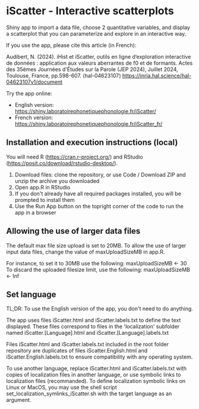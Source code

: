 # iScatter - Interactive scatterplots
Shiny app to import a data file, choose 2 quantitative variables, and display a scatterplot that you can parameterize and explore in an interactive way.

If you use the app, please cite this article (in French):

Audibert, N. (2024). iHist et iScatter, outils en ligne d’exploration interactive de données : application aux valeurs aberrantes de f0 et de formants. Actes des 35èmes Journées d'Études sur la Parole (JEP 2024), Juillet 2024, Toulouse, France, pp.598-607. ⟨hal-04623107⟩
https://inria.hal.science/hal-04623107v1/document

Try the app online:
- English version: https://shiny.laboratoirephonetiquephonologie.fr/iScatter/
- French version: https://shiny.laboratoirephonetiquephonologie.fr/iScatter_fr/

## Installation and execution instructions (local)
You will need R (https://cran.r-project.org/) and RStudio (https://posit.co/download/rstudio-desktop/).
1) Download files: clone the repository, or use Code / Download ZIP and unzip the archive you downloaded
2) Open app.R in RStudio
3) If you don't already have all required packages installed, you will be prompted to install them
4) Use the Run App button on the topright corner of the code to run the app in a browser

## Allowing the use of larger data files
The default max file size upload is set to 20MB. To allow the use of larger input data files, change the value of maxUploadSizeMB in app.R.

For instance, to set it to 30MB use the following:
maxUploadSizeMB <- 30
To discard the uploaded filesize limit, use the following:
maxUploadSizeMB <- Inf

## Set language
TL;DR: To use the English version of the app, you don't need to do anything.

The app uses files iScatter.html and iScatter.labels.txt to define the text displayed.
These files correspond to files in the 'localization' subfolder named iScatter.[Language].html and iScatter.[Language].labels.txt

Files iScatter.html and iScatter.labels.txt included in the root folder repository are duplicates of files iScatter.English.html and iScatter.English.labels.txt to ensure compatibility with any operating system.

To use another language, replace iScatter.html and iScatter.labels.txt with copies of localization files in another language, or use symbolic links to localization files (recommanded). To define localization symbolic links on Linux or MacOS, you may use the shell script set_localization_symlinks_iScatter.sh with the target language as an argument.
